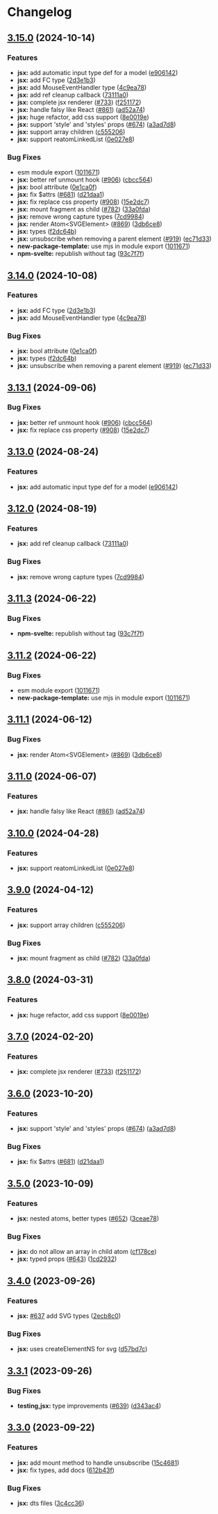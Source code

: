 # Changelog

## [3.15.0](https://github.com/kasperskei/reatom/compare/jsx-v3.14.0...jsx-v3.15.0) (2024-10-14)


### Features

* **jsx:** add automatic input type def for a model ([e906142](https://github.com/kasperskei/reatom/commit/e90614230ded105812ef9e06cdb3af833852cd33))
* **jsx:** add FC type ([2d3e1b3](https://github.com/kasperskei/reatom/commit/2d3e1b3a3efef815e9ba1ed677e7b0a6edcd66f0))
* **jsx:** add MouseEventHandler type ([4c9ea78](https://github.com/kasperskei/reatom/commit/4c9ea783c83ac6c425d4215f5372d3e4abda5b3c))
* **jsx:** add ref cleanup callback ([73111a0](https://github.com/kasperskei/reatom/commit/73111a0e290ed698eeed0d35e5a9e5bb8eda95c7))
* **jsx:** complete jsx renderer ([#733](https://github.com/kasperskei/reatom/issues/733)) ([f251172](https://github.com/kasperskei/reatom/commit/f251172ead5a386ec95e145ccc12845b428d93da))
* **jsx:** handle falsy like React ([#861](https://github.com/kasperskei/reatom/issues/861)) ([ad52a74](https://github.com/kasperskei/reatom/commit/ad52a74b8104301b702d503f050b31754c2816d4))
* **jsx:** huge refactor, add css support ([8e0019e](https://github.com/kasperskei/reatom/commit/8e0019e17299eba58d897eda18affb56c5de8b71))
* **jsx:** support 'style' and 'styles' props ([#674](https://github.com/kasperskei/reatom/issues/674)) ([a3ad7d8](https://github.com/kasperskei/reatom/commit/a3ad7d8a5407635b876869ba5b9ab097a0f6835e))
* **jsx:** support array children ([c555206](https://github.com/kasperskei/reatom/commit/c555206b4349494912cc278b5157d9b167cc54a0))
* **jsx:** support reatomLinkedList ([0e027e8](https://github.com/kasperskei/reatom/commit/0e027e8317e10a59b9f65b0ec1070e3a5637aeca))


### Bug Fixes

* esm module export ([1011671](https://github.com/kasperskei/reatom/commit/10116719dd92d8102352a39e4ed772b8173d8668))
* **jsx:** better ref unmount hook ([#906](https://github.com/kasperskei/reatom/issues/906)) ([cbcc564](https://github.com/kasperskei/reatom/commit/cbcc564cad4e1084c5953d92dd02d15ac1a0ee31))
* **jsx:** bool attribute ([0e1ca0f](https://github.com/kasperskei/reatom/commit/0e1ca0f08e464b4bfd040450b71f8a1ee9aa91d8))
* **jsx:** fix $attrs ([#681](https://github.com/kasperskei/reatom/issues/681)) ([d21daa1](https://github.com/kasperskei/reatom/commit/d21daa1fed6f26d61afccb6d546773f866ffcf84))
* **jsx:** fix replace css property ([#908](https://github.com/kasperskei/reatom/issues/908)) ([15e2dc7](https://github.com/kasperskei/reatom/commit/15e2dc79cc412fb9cb0e1887334a6a18e3fd9ccf))
* **jsx:** mount fragment as child ([#782](https://github.com/kasperskei/reatom/issues/782)) ([33a0fda](https://github.com/kasperskei/reatom/commit/33a0fda91bd1ed5a384d8214baa08f0b295861f2))
* **jsx:** remove wrong capture types ([7cd9984](https://github.com/kasperskei/reatom/commit/7cd99848e22eb6d307fc4e6ee04cc6cab68585c2))
* **jsx:** render Atom&lt;SVGElement&gt; ([#869](https://github.com/kasperskei/reatom/issues/869)) ([3db6ce8](https://github.com/kasperskei/reatom/commit/3db6ce87dd0af2395f127561a7b098a7f64f34c0))
* **jsx:** types ([f2dc64b](https://github.com/kasperskei/reatom/commit/f2dc64b04dcc8393cdcf45390ad352e97477a522))
* **jsx:** unsubscribe when removing a parent element ([#919](https://github.com/kasperskei/reatom/issues/919)) ([ec71d33](https://github.com/kasperskei/reatom/commit/ec71d337be35ed2e9fd0bf6da6b13317238636e3))
* **new-package-template:** use mjs in module export ([1011671](https://github.com/kasperskei/reatom/commit/10116719dd92d8102352a39e4ed772b8173d8668))
* **npm-svelte:** republish without tag ([93c7f7f](https://github.com/kasperskei/reatom/commit/93c7f7f5ec58247b1b3aec854cd83b0a0ecd6a6c))

## [3.14.0](https://github.com/artalar/reatom/compare/jsx-v3.13.1...jsx-v3.14.0) (2024-10-08)


### Features

* **jsx:** add FC type ([2d3e1b3](https://github.com/artalar/reatom/commit/2d3e1b3a3efef815e9ba1ed677e7b0a6edcd66f0))
* **jsx:** add MouseEventHandler type ([4c9ea78](https://github.com/artalar/reatom/commit/4c9ea783c83ac6c425d4215f5372d3e4abda5b3c))


### Bug Fixes

* **jsx:** bool attribute ([0e1ca0f](https://github.com/artalar/reatom/commit/0e1ca0f08e464b4bfd040450b71f8a1ee9aa91d8))
* **jsx:** types ([f2dc64b](https://github.com/artalar/reatom/commit/f2dc64b04dcc8393cdcf45390ad352e97477a522))
* **jsx:** unsubscribe when removing a parent element ([#919](https://github.com/artalar/reatom/issues/919)) ([ec71d33](https://github.com/artalar/reatom/commit/ec71d337be35ed2e9fd0bf6da6b13317238636e3))

## [3.13.1](https://github.com/artalar/reatom/compare/jsx-v3.13.0...jsx-v3.13.1) (2024-09-06)


### Bug Fixes

* **jsx:** better ref unmount hook ([#906](https://github.com/artalar/reatom/issues/906)) ([cbcc564](https://github.com/artalar/reatom/commit/cbcc564cad4e1084c5953d92dd02d15ac1a0ee31))
* **jsx:** fix replace css property ([#908](https://github.com/artalar/reatom/issues/908)) ([15e2dc7](https://github.com/artalar/reatom/commit/15e2dc79cc412fb9cb0e1887334a6a18e3fd9ccf))

## [3.13.0](https://github.com/artalar/reatom/compare/jsx-v3.12.0...jsx-v3.13.0) (2024-08-24)


### Features

* **jsx:** add automatic input type def for a model ([e906142](https://github.com/artalar/reatom/commit/e90614230ded105812ef9e06cdb3af833852cd33))

## [3.12.0](https://github.com/artalar/reatom/compare/jsx-v3.11.3...jsx-v3.12.0) (2024-08-19)


### Features

* **jsx:** add ref cleanup callback ([73111a0](https://github.com/artalar/reatom/commit/73111a0e290ed698eeed0d35e5a9e5bb8eda95c7))


### Bug Fixes

* **jsx:** remove wrong capture types ([7cd9984](https://github.com/artalar/reatom/commit/7cd99848e22eb6d307fc4e6ee04cc6cab68585c2))

## [3.11.3](https://github.com/artalar/reatom/compare/jsx-v3.11.2...jsx-v3.11.3) (2024-06-22)


### Bug Fixes

* **npm-svelte:** republish without tag ([93c7f7f](https://github.com/artalar/reatom/commit/93c7f7f5ec58247b1b3aec854cd83b0a0ecd6a6c))

## [3.11.2](https://github.com/artalar/reatom/compare/jsx-v3.11.1...jsx-v3.11.2) (2024-06-22)


### Bug Fixes

* esm module export ([1011671](https://github.com/artalar/reatom/commit/10116719dd92d8102352a39e4ed772b8173d8668))
* **new-package-template:** use mjs in module export ([1011671](https://github.com/artalar/reatom/commit/10116719dd92d8102352a39e4ed772b8173d8668))

## [3.11.1](https://github.com/artalar/reatom/compare/jsx-v3.11.0...jsx-v3.11.1) (2024-06-12)


### Bug Fixes

* **jsx:** render Atom&lt;SVGElement&gt; ([#869](https://github.com/artalar/reatom/issues/869)) ([3db6ce8](https://github.com/artalar/reatom/commit/3db6ce87dd0af2395f127561a7b098a7f64f34c0))

## [3.11.0](https://github.com/artalar/reatom/compare/jsx-v3.10.0...jsx-v3.11.0) (2024-06-07)


### Features

* **jsx:** handle falsy like React ([#861](https://github.com/artalar/reatom/issues/861)) ([ad52a74](https://github.com/artalar/reatom/commit/ad52a74b8104301b702d503f050b31754c2816d4))

## [3.10.0](https://github.com/artalar/reatom/compare/jsx-v3.9.0...jsx-v3.10.0) (2024-04-28)


### Features

* **jsx:** support reatomLinkedList ([0e027e8](https://github.com/artalar/reatom/commit/0e027e8317e10a59b9f65b0ec1070e3a5637aeca))

## [3.9.0](https://github.com/artalar/reatom/compare/jsx-v3.8.0...jsx-v3.9.0) (2024-04-12)


### Features

* **jsx:** support array children ([c555206](https://github.com/artalar/reatom/commit/c555206b4349494912cc278b5157d9b167cc54a0))


### Bug Fixes

* **jsx:** mount fragment as child ([#782](https://github.com/artalar/reatom/issues/782)) ([33a0fda](https://github.com/artalar/reatom/commit/33a0fda91bd1ed5a384d8214baa08f0b295861f2))

## [3.8.0](https://github.com/artalar/reatom/compare/jsx-v3.7.0...jsx-v3.8.0) (2024-03-31)


### Features

* **jsx:** huge refactor, add css support ([8e0019e](https://github.com/artalar/reatom/commit/8e0019e17299eba58d897eda18affb56c5de8b71))

## [3.7.0](https://github.com/artalar/reatom/compare/jsx-v3.6.0...jsx-v3.7.0) (2024-02-20)


### Features

* **jsx:** complete jsx renderer ([#733](https://github.com/artalar/reatom/issues/733)) ([f251172](https://github.com/artalar/reatom/commit/f251172ead5a386ec95e145ccc12845b428d93da))

## [3.6.0](https://github.com/artalar/reatom/compare/jsx-v3.5.0...jsx-v3.6.0) (2023-10-20)


### Features

* **jsx:** support 'style' and 'styles' props ([#674](https://github.com/artalar/reatom/issues/674)) ([a3ad7d8](https://github.com/artalar/reatom/commit/a3ad7d8a5407635b876869ba5b9ab097a0f6835e))


### Bug Fixes

* **jsx:** fix $attrs ([#681](https://github.com/artalar/reatom/issues/681)) ([d21daa1](https://github.com/artalar/reatom/commit/d21daa1fed6f26d61afccb6d546773f866ffcf84))

## [3.5.0](https://github.com/artalar/reatom/compare/jsx-v3.4.0...jsx-v3.5.0) (2023-10-09)


### Features

* **jsx:** nested atoms, better types ([#652](https://github.com/artalar/reatom/issues/652)) ([3ceae78](https://github.com/artalar/reatom/commit/3ceae788da52ff40a561ce5b2fc5371475fb7d7c))


### Bug Fixes

* **jsx:** do not allow an array in child atom ([cf178ce](https://github.com/artalar/reatom/commit/cf178ceb951fad577ef0aad86c54d4effcb28391))
* **jsx:** typed props ([#643](https://github.com/artalar/reatom/issues/643)) ([1cd2932](https://github.com/artalar/reatom/commit/1cd29325cf686baa9fd2668f282b3020b2512ad6))

## [3.4.0](https://github.com/artalar/reatom/compare/jsx-v3.3.1...jsx-v3.4.0) (2023-09-26)


### Features

* **jsx:** [#637](https://github.com/artalar/reatom/issues/637) add SVG types ([2ecb8c0](https://github.com/artalar/reatom/commit/2ecb8c0b3605032741ce7fe57f3f657452622bc0))


### Bug Fixes

* **jsx:** uses createElementNS for svg ([d57bd7c](https://github.com/artalar/reatom/commit/d57bd7c42e00ff5bdeb3d810061de0fb3b66ade8))

## [3.3.1](https://github.com/artalar/reatom/compare/jsx-v3.3.0...jsx-v3.3.1) (2023-09-26)


### Bug Fixes

* **testing,jsx:** type improvements ([#639](https://github.com/artalar/reatom/issues/639)) ([d343ac4](https://github.com/artalar/reatom/commit/d343ac4f9549258851235a60e6ef01c24bc2084e))

## [3.3.0](https://github.com/artalar/reatom/compare/jsx-v3.2.0...jsx-v3.3.0) (2023-09-22)


### Features

* **jsx:** add mount method to handle unsubscribe ([15c4681](https://github.com/artalar/reatom/commit/15c46813eb96e6254bc769afda2e442d47ad8ad4))
* **jsx:** fix types, add docs ([612b43f](https://github.com/artalar/reatom/commit/612b43fa4114f66c96fb618ad4b01c67b6143408))


### Bug Fixes

* **jsx:** dts files ([3c4cc36](https://github.com/artalar/reatom/commit/3c4cc36b64ddc32936521faf7491ab063b905f32))
